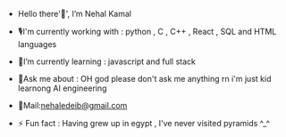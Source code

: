 - Hello there'👋', I’m Nehal Kamal

  
- 🎙️I'm currently working with : python , C , C++ , React , SQL and HTML languages
- 🌱I’m currently learning : javascript and full stack 
- 💬Ask me about : OH god please don't ask me anything rn i'm just kid learnong AI engineering
- 📧Mail:nehaledeib@gmail.com
- ⚡ Fun fact : Having grew up in egypt , I've never visited pyramids ^_^

<!---
Nehalkamal7/Nehalkamal7 is a ✨ special ✨ repository because its `README.md` (this file) appears on your GitHub profile.
You can click the Preview link to take a look at your changes.
--->
